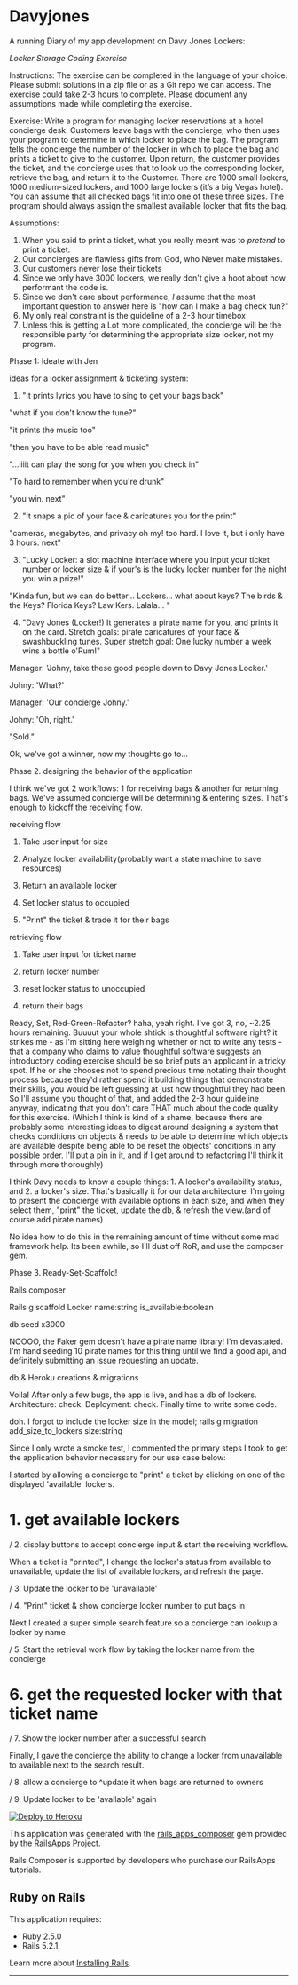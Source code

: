 Davyjones
================
A running Diary of my app development on Davy Jones Lockers:

*Locker Storage Coding Exercise*

Instructions: The exercise can be completed in the language of your choice. Please submit solutions in a zip file or as a
	Git repo we can access. The exercise could take 2-3 hours to complete. Please document any
	assumptions made while completing the exercise.

Exercise: Write a program for managing locker reservations at a hotel concierge desk. Customers leave bags with
	the concierge, who then uses your program to determine in which locker to place the bag. The program
	tells the concierge the number of the locker in which to place the bag and prints a ticket to give to the
	customer. Upon return, the customer provides the ticket, and the concierge uses that to look up the
	corresponding locker, retrieve the bag, and return it to the Customer.
	There are 1000 small lockers, 1000 medium-­­sized lockers, and 1000 large lockers (it’s a big Vegas
	hotel). You can assume that all checked bags fit into one of these three sizes. The program should
	always assign the smallest available locker that fits the bag.

Assumptions: 
1. When you said to print a ticket, what you really meant was to *pretend* to print a ticket. 
2. Our concierges are flawless gifts from God, who Never make mistakes.
3. Our customers never lose their tickets
4. Since we only have 3000 lockers, we really don't give a hoot about how performant the code is.
5. Since we don't care about performance, *I* assume that the most important question to answer here is "how can I make a bag check fun?"
6. My only real constraint is the guideline of a 2-3 hour timebox
7. Unless this is getting a Lot more complicated, the concierge will be the responsible party for determining the appropriate size locker, not my program. 

Phase 1: Ideate with Jen

ideas for a locker assignment & ticketing system: 
1. "It prints lyrics you have to sing to get your bags back"
	
"what if you don't know the tune?"

"it prints the music too"

"then you have to be able read music"

"...iiiit can play the song for you when you check in"

"To hard to remember when you're drunk"

"you win. next"

2. "It snaps a pic of your face & caricatures you for the print"

"cameras, megabytes, and privacy oh my! too hard. I love it, but i only have 3 hours. next"

3. "Lucky Locker: a slot machine interface where you input your ticket number or locker size & if your's is the lucky locker number for the night you win a prize!"

"Kinda fun, but we can do better... Lockers... what about keys? The birds & the Keys? Florida Keys? Law Kers. Lalala... "

4. "Davy Jones (Locker!) It generates a pirate name for you, and prints it on the card. Stretch goals: pirate caricatures of your face & swashbuckling tunes. Super stretch goal: One lucky number a week wins a bottle o'Rum!" 

Manager: 'Johny, take these good people down to Davy Jones Locker.'

Johny: 'What?'

Manager: 'Our concierge Johny.'

Johny: 'Oh, right.'
	
"Sold."

Ok, we've got a winner, now my thoughts go to... 

Phase 2. designing the behavior of the application

I think we've got 2 workflows: 1 for receiving bags & another for returning bags. We've assumed concierge will be determining & entering sizes. That's enough to kickoff the receiving flow.
	
receiving flow

1. Take user input for size

2. Analyze locker availability(probably want a state machine to save resources)

3. Return an available locker

4. Set locker status to occupied

5. "Print" the ticket & trade it for their bags

retrieving flow

1. Take user input for ticket name

2. return locker number 

3. reset locker status to unoccupied

4. return their bags

Ready, Set, Red-Green-Refactor? haha, yeah right. I've got 3, no, ~2.25 hours remaining. Buuuut your whole shtick is thoughtful software right? it strikes me - as I'm sitting here weighing whether or not to write any tests - that a company who claims to value thoughtful software suggests an introductory coding exercise should be so brief puts an applicant in a tricky spot. If he or she chooses not to spend precious time notating their thought process because they'd rather spend it building things that demonstrate their skills, you would be left guessing at just how thoughtful they had been. So I'll assume you thought of that, and added the 2-3 hour guideline anyway, indicating that you don't care THAT much about the code quality for this exercise. (Which I think is kind of a shame, because there are probably some interesting ideas to digest around designing a system that checks conditions on objects & needs to be able to determine which objects are available despite being able to be reset the objects' conditions in any possible order. I'll put a pin in it, and if I get around to refactoring I'll think it through more thoroughly) 

I think Davy needs to know a couple things: 1. A locker's availability status, and 2. a locker's size. That's basically it for our data architecture. I'm going to present the concierge with available options in each size, and when they select them, "print" the ticket, update the db, & refresh the view.(and of course add pirate names)

No idea how to do this in the remaining amount of time without some mad framework help. Its been awhile, so I'll dust off RoR, and use the composer gem.

Phase 3. Ready-Set-Scaffold!

Rails composer

Rails g scaffold Locker name:string is_available:boolean

db:seed x3000

NOOOO, the Faker gem doesn't have a pirate name library! I'm devastated. I'm hand seeding 10 pirate names for this thing until we find a good api, and definitely submitting an issue requesting an update.

db & Heroku creations & migrations

Voila! After only a few bugs, the app is live, and has a db of lockers. Architecture: check. Deployment: check. Finally time to write some code.
 
doh. I forgot to include the locker size in the model; rails g migration add_size_to_lockers size:string

Since I only wrote a smoke test, I commented the primary steps I took to get the application behavior necessary for our use case below:

I started by allowing a concierge to "print" a ticket by clicking on one of the displayed 'available' lockers.

# 1. get available lockers

/ 2. display buttons to accept concierge input & start the receiving workflow. 

When a ticket is "printed", I change the locker's status from available to unavailable, update the list of available lockers, and refresh the page.

/ 3. Update the locker to be 'unavailable'

/ 4. "Print" ticket & show concierge locker number to put bags in

Next I created a super simple search feature so a concierge can lookup a locker by name

/ 5. Start the retrieval work flow by taking the locker name from the concierge

# 6. get the requested locker with that ticket name

/ 7. Show the locker number after a successful search

Finally, I gave the concierge the ability to change a locker from unavailable to available next to the search result. 

/ 8. allow a concierge to ^update it when bags are returned to owners

/ 9. Update locker to be 'available' again

[![Deploy to Heroku](https://www.herokucdn.com/deploy/button.png)](https://heroku.com/deploy)

This application was generated with the [rails_apps_composer](https://github.com/RailsApps/rails_apps_composer) gem
provided by the [RailsApps Project](http://railsapps.github.io/).

Rails Composer is supported by developers who purchase our RailsApps tutorials.

Ruby on Rails
-------------

This application requires:

- Ruby 2.5.0
- Rails 5.2.1

Learn more about [Installing Rails](http://railsapps.github.io/installing-rails.html).


-------------